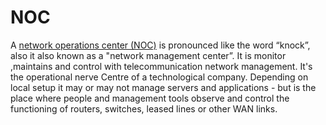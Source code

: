 # NOC
A <a href="http://www.extnoc.com/blog/what-is-a-network-operation-center/">network operations center (NOC)</a> is pronounced like the word “knock”, also it also known as a "network management center”. It is monitor ,maintains and control with telecommunication network management. It's the operational nerve Centre of a technological company. Depending on local setup it may or may not manage servers and applications - but is the place where people and management tools observe and control the functioning of routers, switches, leased lines or other WAN links.
